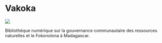 # Vakoka

<img src='https://github.com/iTeam-S/Vakoka/raw/main/assets/img/logof.png'>

Bibliothèque numérique sur la gouvernance communautaire des ressources naturelles et le Fokonolona à Madagascar.


